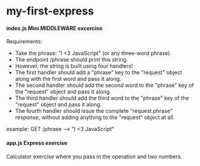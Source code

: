 # my-first-express

#### index.js Mini MIDDLEWARE excercise
Requirements:
- Take the phrase: "I <3 JavaScript" (or any three-word phrase).
- The endpoint /phrase  should print this string.
- However, the string is built using four handlers!
- The first handler should add a "phrase" key to the "request" object along with the first word and pass it along.
- The second handler should add the second word to the "phrase" key of the "request" object and pass it along.
- The third handler should add the third word to the "phrase" key of the "request" object and pass it along.
- The fourth handler should issue the complete "request.phrase" response, without adding anything to the "request" object at all.

example:   GET   /phrase   --> "I <3 JavaScript"

#### app.js Express exercise
Calculator exercise where you pass in the operation and two numbers. 
